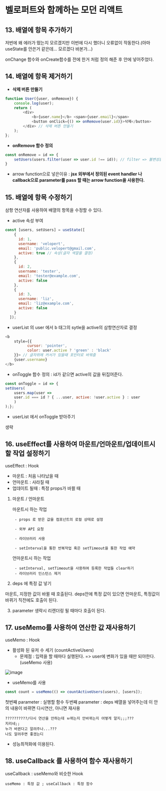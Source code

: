 # 벨로퍼트와 함께하는 모던 리액트

## 13. 배열에 항목 추가하기

저번에 왜 에러가 떴는지 모르겠지만 이번에 다시 했더니 오류없이 작동한다.(아마 useState를 안쓴거 같은데... 모르겠다 바본가...)

onChange 함수와 onCreate함수를 전에 한거 처럼 정의 해준 후 <CreateUsers />안에 넣어주었다.

## 14. 배열에 항목 제거하기

* <b>삭제 버튼 만들기</b>

```javascript
function User({user, onRemove}) {
    console.log(user);
    return (
        <div>
            <b>{user.name}</b> <span>{user.email}</span>
            <button onClick={() => onRemove(user.id)}>삭제</button> 
        </div> // 삭제 버튼 만들기
    );
};
```

* <b>onRemove 함수 정의</b>

```js
const onRemove = id => {
    setUsers(users.filter(user => user.id !== id)); // filter => 불변성을 지키려고
}
```

* arrow function으로 넣은이유 : <strong>jsx 외부에서 정의된 event handler 나 callback으로 parameter를 pass 할 때는 arrow function을 사용한다.</strong>


## 15. 배열에 항목 수정하기

삼항 연산자를 사용하여 배열의 항목을 수정할 수 있다.

* active 속성 부여
```js
const [users, setUsers] = useState([
    {
      id: 1,
      username: 'velopert',
      email: 'public.velopert@gmail.com',
      active: true // 속성(글자 색깔을 결정)
    },
    {
      id: 2,
      username: 'tester',
      email: 'tester@example.com',
      active: false
    },
    {
      id: 3,
      username: 'liz',
      email: 'liz@example.com',
      active: false
    }
  ]);
```

* userList 의 user 에서 b 태그의 sytle을 active의 삼항연산자로 결정

```js
<b
    style={{
          cursor: 'pointer',
          color: user.active ? 'green' : 'black'
    }}> // 글자위에 커서가 있을때 포인터로 바꿔줌
    {user.username}
</b>
```

* onToggle 함수 정의 : id가 같으면 active의 값을 뒤집어준다.
```js
const onToggle = id => {
setUsers(
    users.map(user =>
    user.id === id ? { ...user, active: !user.active } : user
    )
);};
```

* userList 에서 onToggle 받아주기

생략


## 16. useEffect를 사용하여 마운트/언마운트/업데이트시 할 작업 설정하기

useEffect : Hook
* 마운트 : 처음 나타났을 때
* 언마운트 : 사라질 때
* 업데이트 될때 : 특정 props가 바뀔 때

1. 마운트 / 언마운트

    마운트시 하는 작업
        
        - props 로 받은 값을 컴포넌트의 로컬 상태로 설정

        - 외부 API 요청
        
        - 라이브러리 사용
        
        - setInterval을 통한 반복작업 혹은 setTimeout을 통한 작업 예약

    언마운트시 하는 작업
    
        - setInterval, setTimeout을 사용하여 등록한 작업들 clear하기
        - 라이브러리 인스턴스 제거

2. deps 에 특정 값 넣기

마운트, 지정한 값이 바뀔 때 호출된다. deps안에 특정 값이 있으면 언마운트, 특정값이 바뀌기 직전에도 호출이 된다.

3. parameter 생략시 리렌더링 될 때마다 호출이 된다.


## 17. useMemo를 사용하여 연산한 값 재사용하기

useMemo : Hook

* 활성화 된 유저 수 세기 (countActiveUsers)
    - 문제점 : 입력을 할 때마다 실행된다. => user에 변화가 있을 때만 되야한다.(useMemo 사용)

![image](https://cdn.discordapp.com/attachments/789850706030624783/999686127210471524/2022-07-21_11.35.39.png)

* useMemo를 사용
```js
const count = useMemo(() => countActiveUsers(users), [users]);
```
첫번째 parameter : 실행할 함수
두번째 parameter : deps 배열을 넣어주는데 이 안의 내용이 바뀌면 다시연산, 아니면 재사용

    ??????????/다시 연산을 안하는데 ㅂ뀌는지 안바뀌는지 어떻게 알지;;;???
    지리네;;
    누가 바뀐다고 알려주나...???
    나도 알려주면 좋겠는디


* 성능최적화에 이용된다.


## 18. useCallback 를 사용하여 함수 재사용하기

useCallback : useMemo와 비슷한 Hook

    useMemo : 특정 값 ; useCallback : 특정 함수

